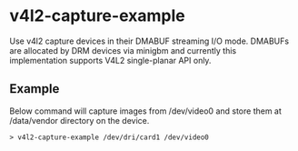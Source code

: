 # v4l2-capture-example
Use v4l2 capture devices in their DMABUF streaming I/O mode. DMABUFs
are allocated by DRM devices via minigbm and currently this
implementation supports V4L2 single-planar API only.

## Example
Below command will capture images from /dev/video0 and store them at
/data/vendor directory on the device.
```
> v4l2-capture-example /dev/dri/card1 /dev/video0
```
